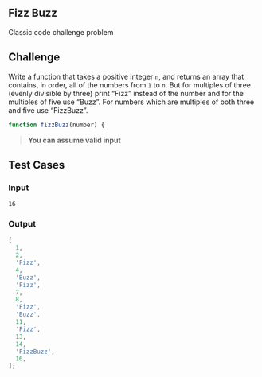 ## Fizz Buzz

Classic code challenge problem

## Challenge

Write a function that takes a positive integer `n`, and returns an array that contains, in order, all of the numbers from `1` to `n`. But for multiples of three (evenly divisible by three) print “Fizz” instead of the number and for the multiples of five use “Buzz”. For numbers which are multiples of both three and five use “FizzBuzz”.

```js
function fizzBuzz(number) {
```

> **You can assume valid input**

## Test Cases

### Input

`16`

### Output

```js
[
  1,
  2,
  'Fizz',
  4,
  'Buzz',
  'Fizz',
  7,
  8,
  'Fizz',
  'Buzz',
  11,
  'Fizz',
  13,
  14,
  'FizzBuzz',
  16,
];
```
